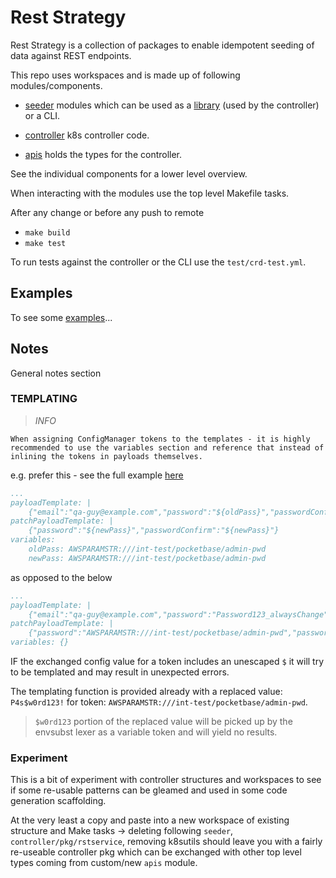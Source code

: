 # Rest Strategy

Rest Strategy is a collection of packages to enable idempotent seeding of data against REST endpoints.

This repo uses workspaces and is made up of following modules/components.

- [seeder](./seeder/README.md) modules which can be used as a [library](https://pkg.go.dev/github.com/dnitsch/reststrategy/seeder) (used by the controller) or a CLI.

- [controller](./controller/README.md) k8s controller code.

- [apis](./apis/README.md) holds the types for the controller.

See the individual components for a lower level overview.

When interacting with the modules use the top level Makefile tasks.

After any change or before any push to remote

- `make build`
- `make test`

To run tests against the controller or the CLI use the `test/crd-test.yml`.

## Examples

To see some [examples](./docs/example.md)...

## Notes

General notes section

### TEMPLATING

> _INFO_

    When assigning ConfigManager tokens to the templates - it is highly recommended to use the variables section and reference that instead of inlining the tokens in payloads themselves.

e.g. prefer this - see the full example [here](test/crd-k8s-test-2.yml)

```yaml
...
payloadTemplate: |
    {"email":"qa-guy@example.com","password":"${oldPass}","passwordConfirm":"${oldPass}"}
patchPayloadTemplate: |
    {"password":"${newPass}","passwordConfirm":"${newPass}"}
variables:
    oldPass: AWSPARAMSTR:///int-test/pocketbase/admin-pwd
    newPass: AWSPARAMSTR:///int-test/pocketbase/admin-pwd
```

as opposed to the below

```yaml
...
payloadTemplate: |
    {"email":"qa-guy@example.com","password":"Password123_alwaysChange","passwordConfirm":"Password123_alwaysChange"}
patchPayloadTemplate: |
    {"password":"AWSPARAMSTR:///int-test/pocketbase/admin-pwd","passwordConfirm":"AWSPARAMSTR:///int-test/pocketbase/admin-pwd"}
variables: {}
```

IF the exchanged config value for a token includes an unescaped `$` it will try to be templated and may result in unexpected errors.

The templating function is provided already with a replaced value: `P4s$w0rd123!` for token: `AWSPARAMSTR:///int-test/pocketbase/admin-pwd`. 

> `$w0rd123` portion of the replaced value will be picked up by the envsubst lexer as a variable token and will yield no results. 

### Experiment

This is a bit of experiment with controller structures and workspaces to see if some re-usable patterns can be gleamed and used in some code generation scaffolding.

At the very least a copy and paste into a new workspace of existing structure and Make tasks -> deleting following `seeder`, `controller/pkg/rstservice`, removing k8sutils should leave you with a fairly re-useable controller pkg which can be exchanged with other top level types coming from custom/new `apis` module.
